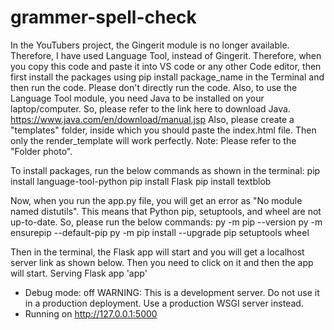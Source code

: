 # grammer-spell-check
In the YouTubers project, the Gingerit module is no longer available. Therefore, I have used Language Tool, instead of Gingerit. Therefore, when you copy this code and paste it into VS code or any other Code editor, then first install the packages using pip install package_name in the Terminal and then run the code. Please don't directly run the code. Also, to use the Language Tool module, you need Java to be installed on your laptop/computer. So, please refer to the link here to download Java.
https://www.java.com/en/download/manual.jsp
Also, please create a "templates" folder, inside which you should paste the index.html file. Then only the render_template will work perfectly.
Note: Please refer to the "Folder photo".

To install packages, run the below commands as shown in the terminal:
pip install language-tool-python
pip install Flask
pip install textblob

Now, when you run the app.py file, you will get an error as "No module named distutils". This means that Python pip, setuptools, and wheel are not up-to-date. So, please run the below commands:
py -m pip --version
py -m ensurepip --default-pip
py -m pip install --upgrade pip setuptools wheel

Then in the terminal, the Flask app will start and you will get a localhost server link as shown below. Then you need to click on it and then the app will start.
Serving Flask app 'app'
 * Debug mode: off
WARNING: This is a development server. Do not use it in a production deployment. Use a production WSGI server instead.
 * Running on http://127.0.0.1:5000


